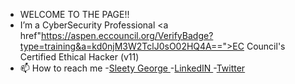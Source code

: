 - WELCOME TO THE PAGE!!
- I’m a CyberSecurity Professional <a href"https://aspen.eccouncil.org/VerifyBadge?type=training&a=kd0njM3W2TclJ0sO02HQ4A==">EC Council's Certified Ethical Hacker (v11)</a>
- 📫 How to reach me 
-<a href="https://instagram.com/sleety_george">Sleety George </a>
-<a href="https://www.linkedin.com/in/whcyberus">LinkedIN </a>
 -<a href="https://twitter.com/MattSleety">Twitter </a>


